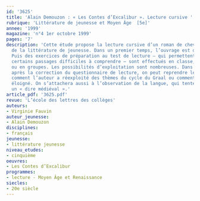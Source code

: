```yaml
---
id: '3625'
title: 'Alain Demouzon : « Les Contes d’Excalibur ». Lecture cursive '
rubrique: 'Littérature de jeunesse et Moyen Âge  [5e]'
annee: '1999'
magazine: 'n°4 1er octobre 1999'
pages: '7'
description: 'Cette étude propose la lecture cursive d’un roman de chevalerie extrait
  de la littérature de jeunesse. Dans un premier temps, l’ouvrage est donné à lire.
  Puis des exercices de préparation au test de lecture – qui permettent aussi d’expliquer
  certains passages difficiles à comprendre – sont effectués en classe, à la maison
  ou en groupes. Les possibilités d’exploitation sont nombreuses. Dans un second temps,
  après la correction du questionnaire de lecture, on peut reprendre le roman et voir
  comment l’auteur a réexploité des thèmes du cycle du Graal ou comment il s’en est
  éloigné. On s’attachera aussi à l’observation de la langue, qui tente de calquer
  un « dire médiéval ».'
article_pdf: '3625.pdf'
revue: 'L’école des lettres des collèges'
auteurs:
- Virginie Fauvin
auteur_jeunesse:
- Alain Demouzon
disciplines:
- français
jeunesse:
- littérature jeunesse
niveau_etudes:
- cinquième
oeuvres:
- Les Contes d’Excalibur
programmes:
- lecture - Moyen Âge et Renaissance
siecles:
- 20e siècle
---
```

